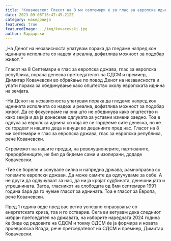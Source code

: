 ```yaml
---
title: "Ковачевски: Гласот на 8 ми септември е за глас за европска иднина!"
date: 2023-09-08T15:47:45.212Z
category: македонија
featured: true
featuredImage: ../img/kovacevski.jpg
author: Вардарски
---
```

<!--StartFragment-->

„На Денот на независноста упатувам порака да гледаме напред кон иднината исполнета со надеж и реална, дофатлива можност за подобар живот. “



<!--EndFragment--><!--StartFragment-->

Гласот на 8 Септември е глас за европска држава, глас за европска република, порача денеска претседателот на СДСМ и премиер, Димитар Ковачевски во обраќање по повод Денот на независноста и упати порака за обединување како општество околу европската иднина на земјата.

\-На Денот на независноста упатувам порака да гледаме напред кон иднината исполнета со надеж и реална, дофатлива можност за подобар живот. Да се фокусираме на она што не обединува како општество и како земја и да ја донесеме одлуката за уставни измени заедно. Тоа е одлука за европска иднина со која ќе се гордееме сите денеска, но ќе се гордеат и нашите деца и внуци во децениите пред нас. Гласот на 8 ми септември е глас за европска држава, глас за европска република, рече Ковачевски.

Стремежот на нашите предци, на револуционерите, партизаните, преродбениците, не бил да бидеме сами и изолирани, додаде Ковачевски.

\-Тие се бореле и сонувале силна и напредна држава, рамноправна со големите европски држави. Да може самите да одлучуваме за себе. А не други да одлучуваат за нас, да ни ја кројат судбината, денешницата и утрешнината. Затоа, гласникот на слободата од 8ми септември 1991 година бара да го чуеме гласот за иднината. Тоа е гласот за Европа, рече Ковачевски.

Пред 1 година овде пред вас ветив успешно справување со енергетската криза, тоа и го остварив. Сега ви ветувам дека следниот избран претседател на државата, на изборите наредната 2024 година ќе биде од редовите на СДСМ и токму СДСМ ќе ја формира и новата проевропска Влада, рече претседателот на СДСМ и премиер, Димитар Ковачевски.

<!--EndFragment-->